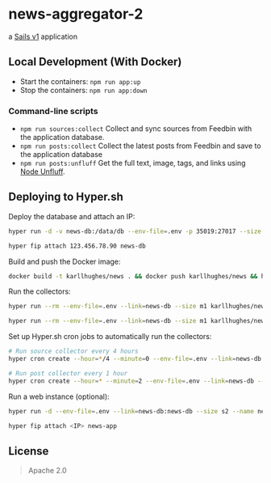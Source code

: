 # news-aggregator-2

a [Sails v1](https://sailsjs.com) application


## Local Development (With Docker)

- Start the containers: `npm run app:up`
- Stop the containers: `npm run app:down`


### Command-line scripts

- `npm run sources:collect` Collect and sync sources from Feedbin with the application database.
- `npm run posts:collect` Collect the latest posts from Feedbin and save to the application database
- `npm run posts:unfluff` Get the full text, image, tags, and links using [Node Unfluff](https://github.com/ageitgey/node-unfluff).


## Deploying to Hyper.sh

Deploy the database and attach an IP: 

```bash
hyper run -d -v news-db:/data/db --env-file=.env -p 35019:27017 --size s4 --name news-db mongo:3.2-jessie

hyper fip attach 123.456.78.90 news-db
```

Build and push the Docker image:

```bash
docker build -t karllhughes/news . && docker push karllhughes/news && hyper pull karllhughes/news
```

Run the collectors:

```bash
hyper run --rm --env-file=.env --link=news-db --size m1 karllhughes/news node node_modules/.bin/sails run collect-sources

hyper run --rm --env-file=.env --link=news-db --size m1 karllhughes/news node node_modules/.bin/sails run collect-posts
```

Set up Hyper.sh cron jobs to automatically run the collectors:

```bash
# Run source collector every 4 hours
hyper cron create --hour=*/4 --minute=0 --env-file=.env --link=news-db --size m1 --name news-sources-cron karllhughes/news node node_modules/.bin/sails run collect-sources

# Run post collector every 1 hour
hyper cron create --hour=* --minute=2 --env-file=.env --link=news-db --size m1 --name news-posts-cron karllhughes/news node node_modules/.bin/sails run collect-posts
```

Run a web instance (optional):

```bash
hyper run -d --env-file=.env --link=news-db:news-db --size s2 --name news-app -p 80:80 karllhughes/news node app.js --prod

hyper fip attach <IP> news-app
```


## License

> Apache 2.0
